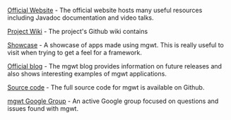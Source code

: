 [Official Website](http://www.m-gwt.com/) - The official website hosts many useful resources including Javadoc documentation and video talks.

[Project Wiki](https://github.com/mgwt/mgwt/wiki) - The project's Github wiki contains 

[Showcase](http://mobilegwt.appspot.com/showcase/) - A showcase of apps made using mgwt. This is really useful to visit when trying to get a feel for a framework.

[Official blog](http://blog.daniel-kurka.de/) - The mgwt blog provides information on future releases and also shows interesting examples of mgwt applications.

[Source code](https://github.com/mgwt/mgwt) - The full source code for mgwt is available on Github.

[mgwt Google Group](https://groups.google.com/forum/#!forum/mgwt) - An active Google group focused on questions and issues found with mgwt.
